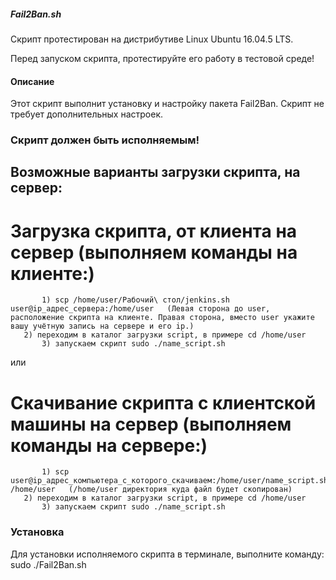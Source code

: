 ##### Fail2Ban.sh

Скрипт протестирован на дистрибутиве Linux Ubuntu 16.04.5 LTS.

Перед запуском скрипта, протестируйте его работу в тестовой среде! 

#### Описание
Этот скрипт выполнит установку и настройку пакета Fail2Ban. 
Скрипт не требует дополнительных настроек.

### Скрипт должен быть исполняемым! 

## Возможные варианты загрузки скрипта, на сервер:

# Загрузка скрипта, от клиента на сервер (выполняем команды на клиенте:)

           1) scp /home/user/Рабочий\ стол/jenkins.sh user@ip_адрес_сервера:/home/user   (Левая сторона до user, расположение скрипта на клиенте. Правая сторона, вместо user укажите вашу учётную запись на сервере и его ip.)
 	   2) переходим в каталог загрузки script, в примере сd /home/user 
           3) запускаем скрипт sudo ./name_script.sh

или

# Скачивание скрипта с клиентской машины на сервер (выполняем команды на сервере:) 
           1) scp user@ip_адрес_компьютера_с_которого_скачиваем:/home/user/name_script.sh /home/user   (/home/user директория куда файл будет скопирован)
 	   2) переходим в каталог загрузки script, в примере сd /home/user 
           3) запускаем скрипт sudo ./name_script.sh

### Установка
Для установки исполняемого скрипта в терминале, выполните команду:
sudo ./Fail2Ban.sh
 
